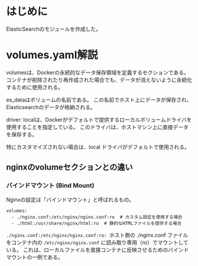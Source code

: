 # はじめに
ElasticSearchのモジュールを作成した。


# volumes.yaml解説

volumesは、Dockerの永続的なデータ保存領域を定義するセクションである。
コンテナが削除されたり再作成された場合でも、データが消えないように永続化するために使用される。

es_dataはボリュームの名前である。
この名前でホスト上にデータが保存され、Elasticsearchのデータが格納される。

driver: localは、Dockerがデフォルトで提供するローカルボリュームドライバを使用することを指定している。
このドライバは、ホストマシン上に直接データを保存する。

特にカスタマイズされない場合は、local ドライバがデフォルトで使用される。

## nginxのvolumeセクションとの違い

### バインドマウント (Bind Mount)

Nginxの設定は「バインドマウント」と呼ばれるもの。

```
volumes:
  - ./nginx.conf:/etc/nginx/nginx.conf:ro  # カスタム設定を使用する場合
  - ./html:/usr/share/nginx/html:ro  # 静的なHTMLファイルを提供する場合
```
`./nginx.conf:/etc/nginx/nginx.conf:ro: `ホスト側の ./nginx.conf ファイルをコンテナ内の `/etc/nginx/nginx.conf` に読み取り専用（ro）でマウントしている。
これは、ローカルファイルを直接コンテナに反映させるためのバインドマウントの一例である。

